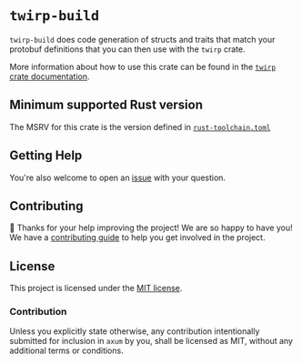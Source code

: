 # `twirp-build`

`twirp-build` does code generation of structs and traits that match your protobuf definitions that you can then use with the `twirp` crate.

More information about how to use this crate can be found in the [`twirp` crate documentation](https://github.com/github/twirp-rs/tree/main/crates/twirp).

## Minimum supported Rust version

The MSRV for this crate is the version defined in [`rust-toolchain.toml`](./rust-toolchain.md)

## Getting Help

You're also welcome to open an [issue] with your question.

## Contributing

🎈 Thanks for your help improving the project! We are so happy to have
you! We have a [contributing guide][contributing] to help you get involved in the project.

## License

This project is licensed under the [MIT license][license].

### Contribution

Unless you explicitly state otherwise, any contribution intentionally submitted
for inclusion in `axum` by you, shall be licensed as MIT, without any
additional terms or conditions.

[contributing]: https://github.com/github/twirp-rs/blob/main/CONTRIBUTING.md
[license]: https://github.com/github/twirp-rs/blob/main/LICENSE
[issue]: https://github.com/github/twirp-rs/issues/new
